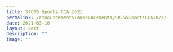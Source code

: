 ```yaml
---
title: SACSS Sports CCA 2021
permalink: /announcements/announcements/SACSSSportsCCA2021/
date: 2021-03-10
layout: post
description: ""
image: ""
---
```

